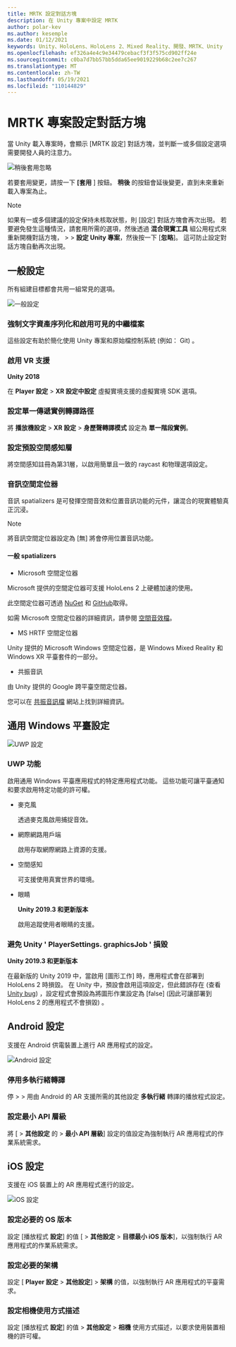 ```yaml
---
title: MRTK 設定對話方塊
description: 在 Unity 專案中設定 MRTK
author: polar-kev
ms.author: kesemple
ms.date: 01/12/2021
keywords: Unity、HoloLens、HoloLens 2、Mixed Reality、開發、MRTK、Unity
ms.openlocfilehash: ef326a4e4c9e34479cebacf3f3f575cd902ff24e
ms.sourcegitcommit: c0ba7d7bb57bb5dda65ee9019229b68c2ee7c267
ms.translationtype: MT
ms.contentlocale: zh-TW
ms.lasthandoff: 05/19/2021
ms.locfileid: "110144829"
---
```

# <a name="mrtk-project-configuration-dialog"></a>MRTK 專案設定對話方塊

當 Unity 載入專案時，會顯示 [MRTK 設定] 對話方塊，並判斷一或多個設定選項需要開發人員的注意力。

![稍後套用忽略](../features/images/configuration-dialog/ConfigurationDialogHeader.png)

若要套用變更，請按一下 **[套用** ] 按鈕。 **稍後** 的按鈕會延後變更，直到未來重新載入專案為止。

> [!NOTE]
> 如果有一或多個建議的設定保持未核取狀態，則 [設定] 對話方塊會再次出現。 若要避免發生這種情況，請套用所需的選項，然後透過 **混合現實工具** 組公用程式來重新開機對話方塊，  >    >  **設定 Unity 專案**，然後按一下 [**忽略**]。 這可防止設定對話方塊自動再次出現。

## <a name="common-settings"></a>一般設定

所有組建目標都會共用一組常見的選項。

![一般設定](../features/images/configuration-dialog/ConfigurationDialogCommonSettings.png)

### <a name="force-text-asset-serialization-and-enable-visible-meta-files"></a>強制文字資產序列化和啟用可見的中繼檔案

這些設定有助於簡化使用 Unity 專案和原始檔控制系統 (例如： Git) 。

### <a name="enable-vr-supported"></a>啟用 VR 支援

**Unity 2018**

在 **Player 設定**  >  **XR 設定中設定** 虛擬實境支援的虛擬實境 SDK 選項。

### <a name="set-single-pass-instanced-rendering-path"></a>設定單一傳遞實例轉譯路徑

將 **播放機設定**  >  **XR 設定**  >  **身歷聲轉譯模式** 設定為 **單一階段實例**。

### <a name="set-default-spatial-awareness-layer"></a>設定預設空間感知層

將空間感知註冊為第31層，以啟用簡單且一致的 raycast 和物理選項設定。

### <a name="audio-spatializer"></a>音訊空間定位器

音訊 spatializers 是可發揮空間音效和位置音訊功能的元件，讓混合的現實體驗真正沉浸。

> [!NOTE]
> 將音訊空間定位器設定為 [無] 將會停用位置音訊功能。

#### <a name="common-spatializers"></a>一般 spatializers

- Microsoft 空間定位器

Microsoft 提供的空間定位器可支援 HoloLens 2 上硬體加速的使用。

此空間定位器可透過 [NuGet](https://www.nuget.org/packages/Microsoft.SpatialAudio.Spatializer.Unity/) 和 [GitHub](https://github.com/microsoft/spatialaudio-unity)取得。

如需 Microsoft 空間定位器的詳細資訊，請參閱 [空間音效檔](/windows/mixed-reality/spatial-sound-in-unity)。

- MS HRTF 空間定位器

Unity 提供的 Microsoft Windows 空間定位器，是 Windows Mixed Reality 和 Windows XR 平臺套件的一部分。

- 共振音訊

由 Unity 提供的 Google 跨平臺空間定位器。

您可以在 [共振音訊檔](https://resonance-audio.github.io/resonance-audio/develop/unity/getting-started) 網站上找到詳細資訊。

## <a name="universal-windows-platform-settings"></a>通用 Windows 平臺設定

![UWP 設定](../features/images/configuration-dialog/ConfigurationDialogUWPSettings.png)

### <a name="uwp-capabilities"></a>UWP 功能

啟用通用 Windows 平臺應用程式的特定應用程式功能。 這些功能可讓平臺通知和要求啟用特定功能的許可權。

- 麥克風

  透過麥克風啟用捕捉音效。

- 網際網路用戶端

  啟用存取網際網路上資源的支援。

- 空間感知

  可支援使用真實世界的環境。

- 眼睛

  **Unity 2019.3 和更新版本**

  啟用追蹤使用者眼睛的支援。

### <a name="avoid-unity-playersettingsgraphicsjob-crash"></a>避免 Unity ' PlayerSettings. graphicsJob ' 損毀

**Unity 2019.3 和更新版本**

在最新版的 Unity 2019 中，當啟用 [圖形工作] 時，應用程式會在部署到 HoloLens 2 時損毀。
在 Unity 中，預設會啟用這項設定，但此錯誤存在 (查看 [Unity bug](https://issuetracker.unity3d.com/issues/enabling-graphics-jobs-in-2019-dot-3-x-results-in-a-crash-or-nothing-rendering-on-hololens-2)) ，設定程式會預設為將圖形作業設定為 [false] (因此可讓部署到 HoloLens 2 的應用程式不會損毀) 。

## <a name="android-settings"></a>Android 設定

支援在 Android 供電裝置上進行 AR 應用程式的設定。

![Android 設定](../features/images/configuration-dialog/ConfigurationDialogAndroidSettings.png)

### <a name="disable-multi-threaded-rendering"></a>停用多執行緒轉譯

停  >    >  用由 Android 的 AR 支援所需的其他設定 **多執行緒** 轉譯的播放程式設定。

### <a name="set-minimum-api-level"></a>設定最小 API 層級

將 [   >  **其他設定** 的  >  **最小 API 層級**] 設定的值設定為強制執行 AR 應用程式的作業系統需求。

## <a name="ios-settings"></a>iOS 設定

支援在 iOS 裝置上的 AR 應用程式進行的設定。

![iOS 設定](../features/images/configuration-dialog/ConfigurationDialogiOSSettings.png)

### <a name="set-required-os-version"></a>設定必要的 OS 版本

設定 [播放程式 **設定**] 的值 [  >  **其他設定**  >  **目標最小 iOS 版本**]，以強制執行 AR 應用程式的作業系統需求。

### <a name="set-required-architecture"></a>設定必要的架構

設定 [ **Player 設定**  >  **其他設定**]  >  **架構** 的值，以強制執行 AR 應用程式的平臺需求。

### <a name="set-camera-usage-descriptions"></a>設定相機使用方式描述

設定 [播放程式 **設定**] 的值  >  **其他設定**  >  **相機** 使用方式描述，以要求使用裝置相機的許可權。